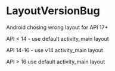 # LayoutVersionBug

Android chosing wrong layout for API 17+

API < 14 - use default activity_main layout

API 14-16 - use v14 activity_main layout

API > 16 use default activity_main layout
